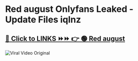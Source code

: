 
 # Red august Onlyfans Leaked - Update Files iqlnz

## <h2><a href="https://clipsfans.com/Red_august&ref=git">🔗 Click to LINKS ⏩⏩ 👉 🟢 Red august </a></h2>

<a href="https://clipsfans.com/Red_august&ref=git" rel="nofollow" data-target="animated-image.originalLink"><img src="https://i.ibb.co.com/xMMVF88/686577567.gif" alt="Viral Video Original" style="max-width: 100%; display: inline-block;" data-target="animated-image.originalImage"></a>

